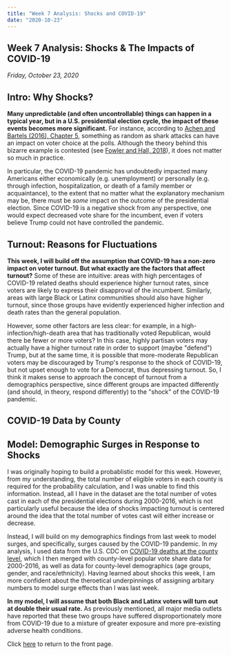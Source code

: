 ```yaml
---
title: "Week 7 Analysis: Shocks and COVID-19"
date: "2020-10-23"
---
```


## Week 7 Analysis: Shocks & The Impacts of COVID-19
*Friday, October 23, 2020*

## Intro: Why Shocks?
**Many unpredictable (and often uncontrollable) things can happen in a typical year, but in a U.S. presidential election cycle, the impact of these events becomes more significant.** For instance, according to [Achen and Bartels (2016), Chapter 5](https://www.jstor.org/stable/j.ctvc7770q), something as random as shark attacks can have an impact on voter choice at the polls. Although the theory behind this bizarre example is contested (see [Fowler and Hall, 2018](https://www.journals.uchicago.edu/doi/abs/10.1086/699244)), it does not matter so much in practice.

In particular, the COVID-19 pandemic has undoubtedly impacted many Americans either economically (e.g. unemployment) or personally (e.g. through infection, hospitalization, or death of a family member or acquaintance), to the extent that no matter what the explanatory mechanism may be, there must be *some* impact on the outcome of the presidential election. Since COVID-19 is a negative shock from any perspective, one would expect decreased vote share for the incumbent, even if voters believe Trump could not have controlled the pandemic.

## Turnout: Reasons for Fluctuations
**This week, I will build off the assumption that COVID-19 has a non-zero impact on voter turnout. But what exactly are the factors that affect turnout?** Some of these are intuitive: areas with high percentages of COVID-19 related deaths should experience higher turnout rates, since voters are likely to express their disapproval of the incumbent. Similarly, areas with large Black or Latinx communities should also have higher turnout, since those groups have evidently experienced higher infection and death rates than the general population. 

However, some other factors are less clear: for example, in a high-infection/high-death area that has traditionally voted Republican, would there be fewer or more voters? In this case, highly partisan voters may actually have a higher turnout rate in order to support (maybe "defend") Trump, but at the same time, it is possible that more-moderate Republican voters may be discouraged by Trump's response to the shock of COVID-19, but not upset enough to vote for a Democrat, thus depressing turnout. So, I think it makes sense to approach the concept of turnout from a demographics perspective, since different groups are impacted differently (and should, in theory, respond differently) to the "shock" of the COVID-19 pandemic.

## COVID-19 Data by County


## Model: Demographic Surges in Response to Shocks
I was originally hoping to build a probablistic model for this week. However, from my understanding, the total number of eligible voters in each county is required for the probability calculation, and I was unable to find this information. Instead, all I have in the dataset are the total number of votes cast in each of the presidential elections during 2000-2016, which is not particularly useful because the idea of shocks impacting turnout is centered around the idea that the total number of votes cast will either increase or decrease.

Instead, I will build on my demographics findings from last week to model surges, and specifically, surges caused by the COVID-19 pandemic. In my analysis, I used data from the U.S. CDC on [COVID-19 deaths at the county level](https://data.cdc.gov/NCHS/Provisional-COVID-19-Death-Counts-in-the-United-St/kn79-hsxy), which I then merged with county-level popular vote share data for 2000-2016, as well as data for county-level demographics (age groups, gender, and race/ethnicity). Having learned about shocks this week, I am more confident about the theroetical underpinnings of assigning arbitary numbers to model surge effects than I was last week.

**In my model, I will assume that both Black and Latinx voters will turn out at double their usual rate.** As previously mentioned, all major media outlets have reported that these two groups have suffered disproportionately more from COVID-19 due to a mixture of greater exposure and more pre-existing adverse health conditions.

Click [here](https://yanxifang.github.io/Gov-1347) to return to the front page.
